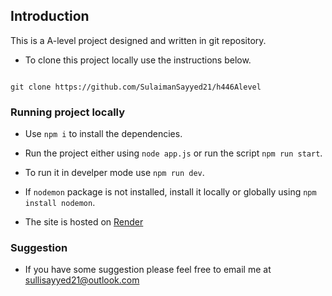 ## Introduction

This is a A-level project designed and written in git repository.

- To clone this project locally use the instructions below.

```git

git clone https://github.com/SulaimanSayyed21/h446Alevel

```

### Running project locally

- Use `npm i` to install the dependencies. 
- Run the project either using `node app.js` or run the script `npm run start`.
- To run it in develper mode use `npm run dev`.
- If `nodemon` package is not installed, install it locally or globally using `npm install nodemon`.
  


- The site is hosted on [Render](https://h446alevel.onrender.com/)
  
### Suggestion 

- If you have some suggestion please feel free to email me at sullisayyed21@outlook.com 

